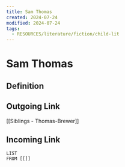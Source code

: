 ```yaml
---
title: Sam Thomas
created: 2024-07-24
modified: 2024-07-24
tags:
  - RESOURCES/literature/fiction/child-lit
---
```

# Sam Thomas
## Definition

## Outgoing Link
[[Siblings - Thomas-Brewer]]
## Incoming Link
```dataview
LIST
FROM [[]]
```
